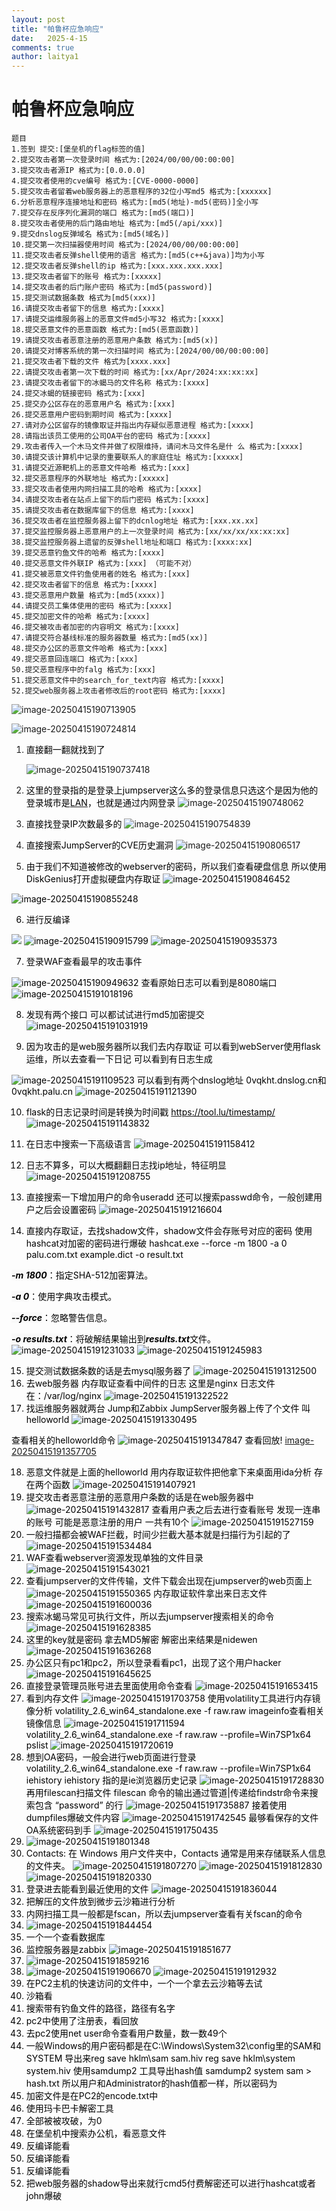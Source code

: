 ```yaml
---
layout: post
title: "帕鲁杯应急响应"
date:   2025-4-15
comments: true
author: laitya1
---
```

# 帕鲁杯应急响应

```plain
题目
1.签到 提交:[堡垒机的flag标签的值]
2.提交攻击者第一次登录时间 格式为:[2024/00/00/00:00:00]
3.提交攻击者源IP 格式为:[0.0.0.0]
4.提交攻者使用的cve编号 格式为:[CVE-0000-0000]
5.提交攻击者留着web服务器上的恶意程序的32位小写md5 格式为:[xxxxxx]
6.分析恶意程序连接地址和密码 格式为:[md5(地址)-md5(密码)]全小写
7.提交存在反序列化漏洞的端口 格式为:[md5(端口)]
8.提交攻击者使用的后门路由地址 格式为:[md5(/api/xxx)]
9.提交dnslog反弹域名 格式为:[md5(域名)]
10.提交第一次扫描器使用时间 格式为:[2024/00/00/00:00:00]
11.提交攻击者反弹shell使用的语言 格式为:[md5(c++&java)]均为小写
12.提交攻击者反弹shell的ip 格式为:[xxx.xxx.xxx.xxx]
13.提交攻击者留下的账号 格式为:[xxxxx]
14.提交攻击者的后门账户密码 格式为:[md5(password)]
15.提交测试数据条数 格式为[md5(xxx)]
16.请提交攻击者留下的信息 格式为:[xxxx]
17.请提交运维服务器上的恶意文件md5小写32 格式为:[xxxx]
18.提交恶意文件的恶意函数 格式为:[md5(恶意函数)]
19.请提交攻击者恶意注册的恶意用户条数 格式为:[md5(x)]
20.请提交对博客系统的第一次扫描时间 格式为:[2024/00/00/00:00:00]
21.提交攻击者下载的文件 格式为[xxxx.xxx]
22.请提交攻击者第一次下载的时间 格式为:[xx/Apr/2024:xx:xx:xx]
23.请提交攻击者留下的冰蝎马的文件名称 格式为:[xxxx]
24.提交冰蝎的链接密码 格式为:[xxx]
25.提交办公区存在的恶意用户名 格式为:[xxx]
26.提交恶意用户密码到期时间 格式为:[xxxx]
27.请对办公区留存的镜像取证并指出内存疑似恶意进程 格式为:[xxxx]
28.请指出该员工使用的公司OA平台的密码 格式为:[xxxx]
29.攻击者传入一个木马文件并做了权限维持，请问木马文件名是什 么 格式为:[xxxx]
30.请提交该计算机中记录的重要联系人的家庭住址 格式为:[xxxxx]
31.请提交近源靶机上的恶意文件哈希 格式为:[xxx]
32.提交恶意程序的外联地址 格式为:[xxxxx]
33.提交攻击者使用内网扫描工具的哈希 格式为:[xxxx]
34.请提交攻击者在站点上留下的后门密码 格式为:[xxxx]
35.请提交攻击者在数据库留下的信息 格式为:[xxxx]
36.提交攻击者在监控服务器上留下的dcnlog地址 格式为:[xxx.xx.xx]
37.提交监控服务器上恶意用户的上一次登录时间 格式为:[xx/xx/xx/xx:xx:xx]
38.提交监控服务器上遗留的反弹shell地址和端口 格式为:[xxxx:xx]
39.提交恶意钓鱼文件的哈希 格式为:[xxxx]
40.提交恶意文件外联IP 格式为:[xxx] （可能不对）
41.提交被恶意文件钓鱼使用者的姓名 格式为:[xxx]
42.提交攻击者留下的信息 格式为:[xxxx]
43.提交恶意用户数量 格式为:[md5(xxxx)]
44.请提交员工集体使用的密码 格式为:[xxxx]
45.提交加密文件的哈希 格式为:[xxxx]
46.提交被攻击者加密的内容明文 格式为:[xxxx]
47.请提交符合基线标准的服务器数量 格式为:[md5(xx)]
48.提交办公区的恶意文件哈希 格式为:[xxx]
49.提交恶意回连端口 格式为:[xxx]
50.提交恶意程序中的falg 格式为:[xxx]
51.提交恶意文件中的search_for_text内容 格式为:[xxxx]
52.提交web服务器上攻击者修改后的root密码 格式为:[xxxx]
```

![image-20250415190713905](帕鲁杯应急响应.assets/image-20250415190713905.png)

![image-20250415190724814](帕鲁杯应急响应.assets/image-20250415190724814.png)

1. <font style="color:#000000;">直接翻一翻就找到了</font>

   ![image-20250415190737418](帕鲁杯应急响应.assets/image-20250415190737418.png)

2. <font style="color:#000000;">这里的登录指的是登录上jumpserver这么多的登录信息只选这个是因为他的登录城市是</font>[<font style="color:#000000;">LAN</font>](https://so.csdn.net/so/search?q=LAN&spm=1001.2101.3001.7020)<font style="color:#000000;">，也就是通过内网登录</font>
  ![image-20250415190748062](帕鲁杯应急响应.assets/image-20250415190748062.png)

3. <font style="color:#000000;">直接找登录IP次数最多的</font>
  ![image-20250415190754839](帕鲁杯应急响应.assets/image-20250415190754839.png)

4. <font style="color:#000000;">直接搜索JumpServer的CVE历史漏洞</font>
  ![image-20250415190806517](帕鲁杯应急响应.assets/image-20250415190806517.png)

5. <font style="color:#000000;">由于我们不知道被修改的webserver的密码，所以我们查看硬盘信息 所以使用DiskGenius打开虚拟硬盘内存取证
  ![image-20250415190846452](帕鲁杯应急响应.assets/image-20250415190846452.png)

  <font style="color:#000000;"></font>
  ![image-20250415190855248](帕鲁杯应急响应.assets/image-20250415190855248.png)

6. <font style="color:#000000;">进行反编译</font>

  ![](帕鲁杯应急响应.assets/image-20250415190905132.png)<font style="color:#000000;"></font>
  ![image-20250415190915799](帕鲁杯应急响应.assets/image-20250415190915799.png)
  ![image-20250415190935373](帕鲁杯应急响应.assets/image-20250415190935373.png)

7. <font style="color:#000000;">登录WAF查看最早的攻击事件</font>

  ![image-20250415190949632](帕鲁杯应急响应.assets/image-20250415191007652.png)<font style="color:#000000;">  </font>
  <font style="color:#000000;">查看原始日志可以看到是8080端口</font>
  ![image-20250415191018196](帕鲁杯应急响应.assets/image-20250415191018196.png)

8. <font style="color:#000000;">发现有两个接口 可以都试试进行md5加密提交</font>
  ![image-20250415191031919](帕鲁杯应急响应.assets/image-20250415191031919.png)

9. <font style="color:#000000;">因为攻击的是web服务器所以我们去内存取证 可以看到webServer使用flask运维，所以去查看一下日记 可以看到有日志生成

  ![image-20250415191109523](帕鲁杯应急响应.assets/image-20250415191109523.png)</font>
  <font style="color:#000000;"></font>
  <font style="color:#000000;">可以看到有两个dnslog地址 0vqkht.dnslog.cn和0vqkht.palu.cn</font>
  ![image-20250415191121390](帕鲁杯应急响应.assets/image-20250415191121390.png)

10. <font style="color:#000000;">flask的日志记录时间是转换为时间戳</font>
	[<font style="color:#000000;">https://tool.lu/timestamp/</font>](https://tool.lu/timestamp/)<font style="color:#000000;"></font>
	![image-20250415191143832](帕鲁杯应急响应.assets/image-20250415191143832.png)

11. <font style="color:#000000;">在日志中搜索一下高级语言  </font>
	![image-20250415191158412](帕鲁杯应急响应.assets/image-20250415191158412.png)

12. <font style="color:#000000;">日志不算多，可以大概翻翻日志找ip地址，特征明显</font>
	![image-20250415191208755](帕鲁杯应急响应.assets/image-20250415191208755.png)

13. <font style="color:#000000;">直接搜索一下增加用户的命令useradd 还可以搜索passwd命令，一般创建用户之后会设置密码</font>
	![image-20250415191216604](帕鲁杯应急响应.assets/image-20250415191216604.png)

14. <font style="color:#000000;">直接内存取证，去找shadow文件，shadow文件会存账号对应的密码  </font>
	<font style="color:#000000;">使用hashcat对加密的密码进行爆破   </font>
	<font style="color:#000000;">hashcat.exe --force -m 1800 -a 0 palu.com.txt example.dict -o result.txt</font>

_**<font style="color:#000000;background-color:rgb(249, 249, 249);">-m 1800</font>**_<font style="color:#000000;">：指定SHA-512加密算法。</font>

_**<font style="color:#000000;background-color:rgb(249, 249, 249);">-a 0</font>**_<font style="color:#000000;">：使用字典攻击模式。</font>

_**<font style="color:#000000;background-color:rgb(249, 249, 249);">--force</font>**_<font style="color:#000000;">：忽略警告信息。</font>

_**<font style="color:#000000;background-color:rgb(249, 249, 249);">-o results.txt</font>**_<font style="color:#000000;">：将破解结果输出到</font>_**<font style="color:#000000;background-color:rgb(249, 249, 249);">results.txt</font>**_<font style="color:#000000;">文件。  </font>
![image-20250415191231033](帕鲁杯应急响应.assets/image-20250415191231033.png)<font style="color:#000000;">  </font>
![image-20250415191245983](帕鲁杯应急响应.assets/image-20250415191245983.png)

15. <font style="color:#000000;">提交测试数据条数的话是去mysql服务器了  </font>
![image-20250415191312500](帕鲁杯应急响应.assets/image-20250415191312500.png)
16. <font style="color:#000000;">去web服务器 内存取证查看中间件的日志 这里是nginx 日志文件在：/var/log/nginx  </font>
![image-20250415191322522](帕鲁杯应急响应.assets/image-20250415191322522.png)
17. <font style="color:#000000;">找运维服务器就两台  Jump和Zabbix  </font>
<font style="color:#000000;">JumpServer服务器上传了个文件 叫helloworld  </font>
![image-20250415191330495](帕鲁杯应急响应.assets/image-20250415191330495.png)

<font style="color:#000000;">查看相关的helloworld命令</font>
![image-20250415191347847](帕鲁杯应急响应.assets/image-20250415191347847.png)<font style="color:#000000;"></font>
<font style="color:#000000;">查看回放</font>!
[image-20250415191357705](帕鲁杯应急响应.assets/image-20250415191357705.png)

18. <font style="color:#000000;">恶意文件就是上面的helloworld 用内存取证软件把他拿下来桌面用ida分析  </font>
	<font style="color:#000000;">存在两个函数</font>
	![image-20250415191407921](帕鲁杯应急响应.assets/image-20250415191407921.png)
19. <font style="color:#000000;">提交攻击者恶意注册的恶意用户条数的话是在web服务器中</font>
    ![image-20250415191432817](帕鲁杯应急响应.assets/image-20250415191432817.png)<font style="color:#000000;"></font>
	<font style="color:#000000;">查看用户表之后去进行查看账号 发现一连串的账号 可能是恶意注册的用户 一共有10个</font>
	![image-20250415191527159](帕鲁杯应急响应.assets/image-20250415191527159.png)
20. <font style="color:#000000;">一般扫描都会被WAF拦截，时间少拦截大基本就是扫描行为引起的了  </font>
![image-20250415191534484](帕鲁杯应急响应.assets/image-20250415191534484.png)
21. <font style="color:#000000;">WAF查看webserver资源发现单独的文件目录</font>
![image-20250415191543021](帕鲁杯应急响应.assets/image-20250415191543021.png)
22. <font style="color:#000000;">查看jumpserver的文件传输，文件下载会出现在jumpserver的web页面上</font><font style="color:#000000;">  </font>
![image-20250415191550365](帕鲁杯应急响应.assets/image-20250415191550365.png)<font style="color:#000000;">  </font>
<font style="color:#000000;">内存取证软件拿出来日志文件</font>
![image-20250415191600036](帕鲁杯应急响应.assets/image-20250415191600036.png)
23. <font style="color:#000000;">搜索冰蝎马常见可执行文件，所以去jumpserver搜索相关的命令</font>
![image-20250415191628385](帕鲁杯应急响应.assets/image-20250415191628385.png)
24. <font style="color:#000000;">这里的key就是密码 拿去MD5解密 解密出来结果是nidewen</font>
![image-20250415191636268](帕鲁杯应急响应.assets/image-20250415191636268.png)
25. <font style="color:#000000;">办公区只有pc1和pc2，所以登录看看pc1，出现了这个用户hacker</font>
![image-20250415191645625](帕鲁杯应急响应.assets/image-20250415191645625.png)
26. <font style="color:#000000;">直接登录管理员账号进去里面使用命令查看</font>
![image-20250415191653415](帕鲁杯应急响应.assets/image-20250415191653415.png)
27. <font style="color:#000000;">看到内存文件</font>
![image-20250415191703758](帕鲁杯应急响应.assets/image-20250415191703758.png)<font style="color:#000000;"></font>
<font style="color:#000000;">使用volatility工具进行内存镜像分析</font>
<font style="color:#000000;">volatility_2.6_win64_standalone.exe -f raw.raw imageinfo查看相关镜像信息  </font>
![image-20250415191711594](帕鲁杯应急响应.assets/image-20250415191711594.png)<font style="color:#000000;"></font>
<font style="color:#000000;">volatility_2.6_win64_standalone.exe -f raw.raw --profile=Win7SP1x64 pslist</font>
![image-20250415191720619](帕鲁杯应急响应.assets/image-20250415191720619.png)
28. <font style="color:#000000;">想到OA密码，一般会进行web页面进行登录</font>
<font style="color:#000000;">volatility_2.6_win64_standalone.exe -f raw.raw --profile=Win7SP1x64 iehistory</font>
<font style="color:#000000;">iehistory 指的是ie浏览器历史记录</font>
![image-20250415191728830](帕鲁杯应急响应.assets/image-20250415191728830.png)<font style="color:#000000;"></font>
<font style="color:#000000;">再用filescan扫描文件 filescan 命令的输出通过管道|传递给findstr命令来搜索包含 “password” 的行</font>
![image-20250415191735887](帕鲁杯应急响应.assets/image-20250415191735887.png)
<font style="color:#000000;">接着使用dumpfiles爆破文件内容</font>
![image-20250415191742545](帕鲁杯应急响应.assets/image-20250415191742545.png)
<font style="color:#000000;"></font>
<font style="color:#000000;">最够看保存的文件 OA系统密码到手</font>
![image-20250415191750435](帕鲁杯应急响应.assets/image-20250415191750435.png)
29. <font style="color:#000000;"></font>
![image-20250415191801348](帕鲁杯应急响应.assets/image-20250415191801348.png)
30. <font style="color:#000000;">Contacts\: 在 Windows 用户文件夹中，Contacts 通常是用来存储联系人信息的文件夹。  </font>
![image-20250415191807270](帕鲁杯应急响应.assets/image-20250415191807270.png)<font style="color:#000000;"></font>
![image-20250415191812830](帕鲁杯应急响应.assets/image-20250415191812830.png)<font style="color:#000000;"></font>
![image-20250415191820330](帕鲁杯应急响应.assets/image-20250415191820330.png)
31. <font style="color:#000000;">登录进去能看到最近使用的文件</font>
![image-20250415191836044](帕鲁杯应急响应.assets/image-20250415191836044.png)
32. <font style="color:#000000;">把解压的文件放到微步云沙箱进行分析</font>
33. <font style="color:#000000;">内网扫描工具一般都是fscan，所以去jumpserver查看有关fscan的命令 </font>
34. ![image-20250415191844454](帕鲁杯应急响应.assets/image-20250415191844454.png)
35. <font style="color:#000000;">一个一个查看数据库</font>
36. <font style="color:#000000;">监控服务器是zabbix</font>
![image-20250415191851677](帕鲁杯应急响应.assets/image-20250415191851677.png)
37. <font style="color:#000000;"></font>
![image-20250415191859216](帕鲁杯应急响应.assets/image-20250415191859216.png)
38. <font style="color:#000000;"></font>
![image-20250415191906670](帕鲁杯应急响应.assets/image-20250415191906670.png)<font style="color:#000000;">  </font>![image-20250415191912932](帕鲁杯应急响应.assets/image-20250415191912932.png)
39. <font style="color:#000000;">在PC2主机的快速访问的文件中，一个一个拿去云沙箱等去试</font>
40. <font style="color:#000000;">沙箱看</font>
41. <font style="color:#000000;">搜索带有钓鱼文件的路径，路径有名字</font>
42. <font style="color:#000000;">pc2中使用了注册表，看回放</font>
43. <font style="color:#000000;">去pc2使用net user命令查看用户数量，数一数49个</font>
44. <font style="color:#000000;">一般Windows的用户密码都是在C:\Windows\System32\config里的SAM和SYSTEM</font>
<font style="color:#000000;">导出来reg save hklm\sam sam.hiv reg save hklm\system system.hiv</font>
<font style="color:#000000;">使用samdump2 工具导出hash值</font>
<font style="color:#000000;">samdump2 system sam > hash.txt  </font>
<font style="color:#000000;">所以用户和Administrator的hash值都一样，所以密码为</font>
45. <font style="color:#000000;">加密文件是在PC2的encode.txt中</font>
46. <font style="color:#000000;">使用玛卡巴卡解密工具</font>
47. <font style="color:#000000;">全部被被攻破，为0</font>
48. <font style="color:#000000;">在堡垒机中搜索办公机，看恶意文件</font>
49. <font style="color:#000000;">反编译能看</font>
50. <font style="color:#000000;">反编译能看</font>
51. <font style="color:#000000;">反编译能看</font>
52. <font style="color:#000000;">把web服务器的shadow导出来就行cmd5付费解密还可以进行hashcat或者john爆破</font>

